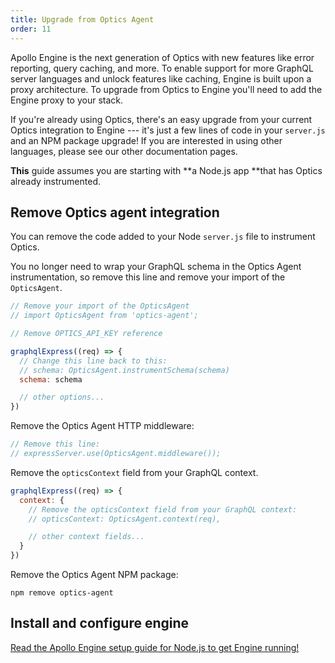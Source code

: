 ```yaml
---
title: Upgrade from Optics Agent
order: 11
---
```


Apollo Engine is the next generation of Optics with new features like error reporting, query caching, and more. To enable support for more GraphQL server languages and unlock features like caching, Engine is built upon a proxy architecture. To upgrade from Optics to Engine you'll need to add the Engine proxy to your stack.

If you're already using Optics, there's an easy upgrade from your current Optics integration to Engine --- it's just a few lines of code in your `server.js` and an NPM package upgrade! If you are interested in using other languages, please see our other documentation pages.

**This** guide assumes you are starting with **a Node.js app **that has Optics already instrumented.

<h2 id="remove-optics-agent-instrumentation" title="Remove Optics Agent integration">Remove Optics agent integration</h2>

You can remove the code added to your Node `server.js` file to instrument Optics.

You no longer need to wrap your GraphQL schema in the Optics Agent instrumentation, so remove this line and remove your import of the `OpticsAgent`.

```javascript
// Remove your import of the OpticsAgent
// import OpticsAgent from 'optics-agent';

// Remove OPTICS_API_KEY reference

graphqlExpress((req) => {
  // Change this line back to this:
  // schema: OpticsAgent.instrumentSchema(schema)
  schema: schema

  // other options...
})
```

Remove the Optics Agent HTTP middleware:

```javascript
// Remove this line:
// expressServer.use(OpticsAgent.middleware());
```

Remove the `opticsContext` field from your GraphQL context.

```javascript
graphqlExpress((req) => {
  context: {
    // Remove the opticsContext field from your GraphQL context:
    // opticsContext: OpticsAgent.context(req),

    // other context fields...
  }
})
```

Remove the Optics Agent NPM package:

```
npm remove optics-agent
```

<h2 id="install-and-configure-engine">Install and configure engine</h2>

[Read the Apollo Engine setup guide for Node.js to get Engine running!](setup-node.html)
